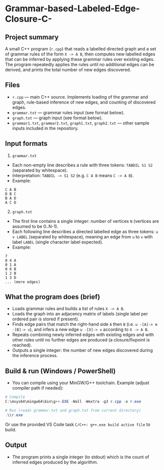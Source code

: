 # Grammar-based-Labeled-Edge-Closure-C-
## Project summary
A small C++ program (`r.cpp`) that reads a labelled directed graph and a set of grammar rules of the form `X -> A B`, then computes new labelled edges that can be inferred by applying these grammar rules over existing edges. The program repeatedly applies the rules until no additional edges can be derived, and prints the total number of new edges discovered.

## Files
- `r.cpp` — main C++ source. Implements loading of the grammar and graph, rule-based inference of new edges, and counting of discovered edges.
- `grammar.txt` — grammar rules input (see format below).
- `graph.txt` — graph input (see format below).
- `grammar1.txt`, `grammar2.txt`, `graph1.txt`, `graph2.txt` — other sample inputs included in the repository.

## Input formats

1) `grammar.txt`
- Each non-empty line describes a rule with three tokens: `TABDIL S1 S2` (separated by whitespace).
- Interpretation: `TABDIL -> S1 S2` (e.g. `C A B` means `C -> A B`).
- Example:
```
C A B
D B C
B A D
A C D
```

2) `graph.txt`
- The first line contains a single integer: number of vertices `N` (vertices are assumed to be 0..N-1).
- Each following line describes a directed labelled edge as three tokens: `u v LABEL` (separated by whitespace), meaning an edge from `u` to `v` with label `LABEL` (single character label expected).
- Example:
```
7
0 4 A
0 1 A
0 6 B
1 2 B
1 3 D
... (more edges)
```

## What the program does (brief)
- Loads grammar rules and builds a list of rules `X -> A B`.
- Loads the graph into an adjacency matrix of labels (single label per ordered pair is stored if present).
- Finds edge pairs that match the right-hand side `A` then `B` (i.e. `u -[A]-> m -[B]-> v`), and infers a new edge `u -[X]-> v` according to `X -> A B`.
- Repeats combining newly inferred edges with existing edges and with other rules until no further edges are produced (a closure/fixpoint is reached).
- Outputs a single integer: the number of new edges discovered during the inference process.

## Build & run (Windows / PowerShell)
- You can compile using your MinGW/G++ toolchain. Example (adjust compiler path if needed):

```powershell
# Compile
C:\msys64\mingw64\bin\g++.EXE -Wall -Wextra -g3 r.cpp -o r.exe

# Run (reads grammar.txt and graph.txt from current directory)
.\\r.exe
```

Or use the provided VS Code task `C/C++: g++.exe build active file` to build.

## Output
- The program prints a single integer (to stdout) which is the count of inferred edges produced by the algorithm.
